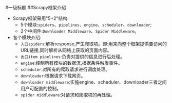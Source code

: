 #一级标题 
##Scrapy框架介绍
* Scrapy框架采用"5+2"结构:
	* 5个模块:`spiders`、`pipelines`、`engine`、`scheduler`、`downloader`;
	* 2个中间件:`Downloader Middleware`、`Spider Middleware`。
* 各个模块介绍:
	* `入口spiders`:解析response,产生爬取项。即:用来向整个框架提供要访问的URL链接,同时解析从网络上获取的页面内容。
	* `出口item pipelines`:负责对提供的信息进行后处理。
	* `engine`:控制所有模块的数据流,根据条件触发事件。
	* `scheduler`:对所有的爬取请求进行调度处理。
	* `downloader`:根据请求下载网页。
	* `downloader middleware`:实施engine、scheduler、downloader三者之间用户可配置的控制。
	* `spider middleware`:对请求和爬取项的再处理。
